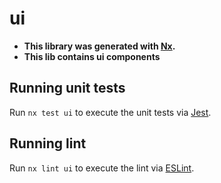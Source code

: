 # ui

- **This library was generated with [Nx](https://nx.dev).**
- **This lib contains ui components**





## Running unit tests

Run `nx test ui` to execute the unit tests via [Jest](https://jestjs.io).

## Running lint

Run `nx lint ui` to execute the lint via [ESLint](https://eslint.org/).
